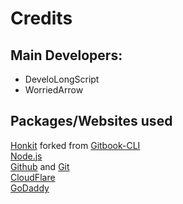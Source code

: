 # Credits

## Main Developers:
 - DeveloLongScript
 - WorriedArrow

## Packages/Websites used
[Honkit](https://github.com/honkit/honkit) forked from [Gitbook-CLI](https://github.com/GitbookIO/gitbook-cli)<br>
[Node.js](https://nodejs.org)<br>
[Github](https://github.com) and [Git](https://git-scm.com/)<br>
[CloudFlare](https://cloudflare.com)<br>
[GoDaddy](https://godaddy.com)<br>
